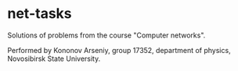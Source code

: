 # net-tasks
Solutions of problems from the course "Computer networks".

Performed by Kononov Arseniy, group 17352, department of physics, Novosibirsk State University.
